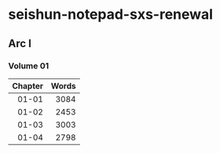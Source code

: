 # seishun-notepad-sxs-renewal

## Arc I

### Volume 01

|Chapter|Words|
|------:|----:|
|01-01|3084|
|01-02|2453|
|01-03|3003|
|01-04|2798|
